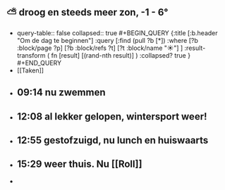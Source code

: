 ## ⛅ droog en steeds meer zon, -1 - 6°
- query-table:: false
  collapsed:: true
  #+BEGIN_QUERY 
  {:title [:b.header "Om de dag te beginnen"]
   :query [:find (pull ?b [*])
     :where 
       [?b :block/page ?p]
       [?b :block/refs ?t]
       [?t :block/name "☀️"]
   ]
   :result-transform ( fn [result] [(rand-nth result)] )
   :collapsed? true
  }
  #+END_QUERY
- [[Taken]]
- ## 09:14 nu zwemmen
- ## 12:08 al lekker gelopen, wintersport weer!
- ## 12:55 gestofzuigd, nu lunch en huiswaarts
- ## 15:29 weer thuis. Nu [[Roll]]
-